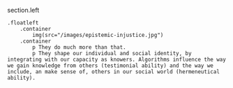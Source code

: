section.left

    .floatleft
        .container
            img(src="/images/epistemic-injustice.jpg")
        .container
            p They do much more than that.
            p They shape our individual and social identity, by integrating with our capacity as knowers. Algorithms influence the way we gain knowledge from others (testimonial ability) and the way we include, an make sense of, others in our social world (hermeneutical ability).


